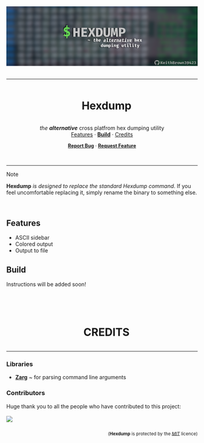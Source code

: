 <div align="center">
  <br /><br />
  <img src="./assets/banner.png" alt="Banner" />
  <br /><br />
</div>

----

<div id="user-content-toc" align="center">
  <ul>
    <summary><h1 style="display: inline-block;">Hexdump</h1></summary>
  </ul>

  <p>
    <i>the <b>alternative</b></i> cross platfrom hex dumping utility
    <br />
    <a href="#features">Features</a> ·
    <a href="#build"><b>Build</b></a> ·
    <a href="#credits">Credits</a>
  </p>
</div>

<p align="center" style="font-size: .9em;">
    <a href="https://github.com/KeithBrown39423/Hexdump/issues" ><b>Report Bug</b></a>
    ·
    <a href="https://github.com/KeithBrown39423/Hexdump/issues"><b>Request Feature</b></a>
</p>

<br />

----

> [!NOTE]
**Hexdump** *is designed to replace the standard Hexdump command*.
If you feel uncomfortable replacing it, simply rename the binary to something else.

<br />

<!-- ----

<br /><br />
<div align="center">
  
  ###### Hexdump v2.0
  
  <img src="./assets/screenshot-v2.0.png" alt="Screenshot" />
</div> -->

## Features
* ASCII sidebar
* Colored output
* Output to file

## Build
Instructions will be added soon!

<br /><br />


<a name="credits"></a>
<div id="user-content-toc" align="center">
  <ul>
    <summary><h1 style="display: inline-block;">CREDITS</h1></summary>
  </ul>
</div>

----

### Libraries
* [**Zarg**](https://github.com/ZackeryRSmith/zarg/) ~ for parsing command line arguments


### Contributors
Huge thank you to all the people who have contributed to this project:
<br /><br />
<a href="https://github.com/KeithBrown39423/Hexdump/graphs/contributors">
  <img src="https://contrib.rocks/image?repo=KeithBrown39423/Hexdump"/>
</a>

<p align="right">
  <sub>(<b>Hexdump</b> is protected by the <a href="https://raw.githubusercontent.com/KeithBrown39423/Hexdump/release/LICENSE"><i>MIT</i></a> licence)</sub>
</p>
